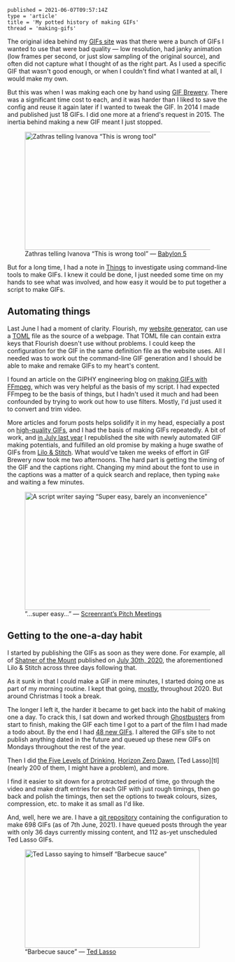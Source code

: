 ```
published = 2021-06-07T09:57:14Z
type = 'article'
title = 'My potted history of making GIFs'
thread = 'making-gifs'
```

The original idea behind my [GIFs site][gifs] was that there were a bunch of
GIFs I wanted to use that were bad quality — low resolution, had janky
animation (low frames per second, or just slow sampling of the original
source), and often did not capture what I thought of as the right part. As I
used a specific GIF that wasn't good enough, or when I couldn't find what I
wanted at all, I would make my own.

But this was when I was making each one by hand using [GIF Brewery][brew].
There was a significant time cost to each, and it was harder than I liked to
save the config and reuse it again later if I wanted to tweak the GIF.
In 2014 I made and published just 18 GIFs. I did one more at a friend's
request in 2015. The inertia behind making a new GIF meant I just stopped.

<figure>
  <a href='https://gifs.cackhanded.net/babylon-5/war-without-end-ii/wrong-tool'>
  <img src="https://mnf.m17s.net/2021/06/07/wrong_tool.png" alt="Zathras telling Ivanova “This is wrong tool”" width="480" height="270"></a>
  <figcaption>
    Zathras telling Ivanova “This is wrong tool” — 
    <a href='https://gifs.cackhanded.net/babylon-5/war-without-end-ii/wrong-tool'>Babylon 5</a>
  </figcaption>
</figure>

But for a long time, I had a note in [Things][th] to investigate using
command-line tools to make GIFs. I knew it could be done, I just needed
some time on my hands to see what was involved, and how easy it would be
to put together a script to make GIFs.

## Automating things

Last June I had a moment of clarity. Flourish, my [website generator][fl], can
use a [TOML][toml] file as the source of a webpage. That TOML file can contain
extra keys that Flourish doesn't use without problems. I could keep the
configuration for the GIF in the same definition file as the website uses. All
I needed was to work out the command-line GIF generation and I should be able
to make and remake GIFs to my heart's content.

I found an article on the GIPHY engineering blog on
[making GIFs with FFmpeg][ff], which was very helpful as the basis of my
script. I had expected FFmpeg to be the basis of things, but I hadn't used
it much and had been confounded by trying to work out how to use filters.
Mostly, I'd just used it to convert and trim video.

More articles and forum posts helps solidify it in my head, especially a post
on [high-quality GIFs][hq], and I had the basis of making GIFs repeatedly. A
bit of work, and [in July last year][wk312020] I republished the site with
newly automated GIF making potentials, and fulfilled an old promise by making
a huge swathe of GIFs from [Lilo & Stitch][ls]. What would've taken me weeks
of effort in GIF Brewery now took me two afternoons. The hard part is getting
the timing of the GIF and the captions right. Changing my mind about the font
to use in the captions was a matter of a quick search and replace, then typing
`make` and waiting a few minutes.

<figure>
  <a href='https://gifs.cackhanded.net/screenrant-pitch-meetings/super-easy'>
  <img src="https://mnf.m17s.net/2021/06/07/super_easy_45.png" alt="A script writer saying “Super easy, barely an inconvenience”" width="480" height="270"></a>
  <figcaption>
    ”…super easy…” — 
    <a href='https://gifs.cackhanded.net/screenrant-pitch-meetings/super-easy'>Screenrant’s Pitch Meetings</a>
  </figcaption>
</figure>


## Getting to the one-a-day habit

I started by publishing the GIFs as soon as they were done. For example,
all of [Shatner of the Mount][SHATNER] published on 
[July 30th, 2020][20200730], the aforementioned Lilo & Stitch across three
days following that.

As it sunk in that I could make a GIF in mere minutes, I started doing one as
part of my morning routine. I kept that going, [mostly][mostly], throughout
2020. But around Christmas I took a break.

The longer I left it, the harder it became to get back into the habit
of making one a day. To crack this, I sat down and worked through
[Ghostbusters][gb] from start to finish, making the GIF each time I got to
a part of the film I had made a todo about. By the end I had
[48 new GIFs][48new]. I altered the GIFs site to not publish anything dated in
the future and queued up these new GIFs on Mondays throughout the rest of the
year.

Then I did [the Five Levels of Drinking][5levels], [Horizon Zero Dawn][hzd],
[Ted Lasso][tl] (nearly 200 of them, I might have a problem), and more.

I find it easier to sit down for a protracted period of time, go through the
video and make draft entries for each GIF with just rough timings, then go
back and polish the timings, then set the options to tweak colours, sizes,
compression, etc. to make it as small as I'd like.

And, well, here we are. I have a [git repository][repo] containing the
configuration to make 698 GIFs (as of 7th June, 2021). I have queued
posts through the year with only 36 days currently missing content,
and 112 as-yet unscheduled Ted Lasso GIFs.

<figure>
  <a href='https://gifs.cackhanded.net/ted-lasso/the-diamond-dogs/barbecue-sauce'>
  <img src="https://mnf.m17s.net/2021/06/07/barbecue_sauce_24.png" alt="Ted Lasso saying to himself “Barbecue sauce”" width="400" height="225"></a>
  <figcaption>
    “Barbecue sauce” — 
    <a href='https://gifs.cackhanded.net/ted-lasso/the-diamond-dogs/barbecue-sauce'>Ted Lasso</a>
  </figcaption>
</figure>



[gifs]: https://gifs.cackhanded.net
[brew]: https://gfycat.com/gifbrewery
[th]: https://culturedcode.com/things/
[fl]: https://github.com/norm/flourish
[toml]: https://toml.io/

[ff]: https://engineering.giphy.com/how-to-make-gifs-with-ffmpeg/
[hq]: http://blog.pkh.me/p/21-high-quality-gif-with-ffmpeg.html
[repo]: https://github.com/norm/gifs.cackhanded.net
[wk312020]: /2020/07/31/chips-for-week-31-2020
[ls]: https://gifs.cackhanded.net/lilo-and-stitch/
[SHATNER]: https://gifs.cackhanded.net/shatner-of-the-mount/
[20200730]: https://gifs.cackhanded.net/2020/07/
[mostly]: https://gifs.cackhanded.net/aliens/mostly

[gb]: https://gifs.cackhanded.net/ghostbusters/
[48new]: https://github.com/norm/gifs.cackhanded.net/commit/f1f3570baaef6af0eae1f0cbdd1e4a2a156f8b7d
[5levels]: https://gifs.cackhanded.net/larry-miller/5-levels-of-drinking/
[hzd]: https://gifs.cackhanded.net/horizon-zero-dawn/